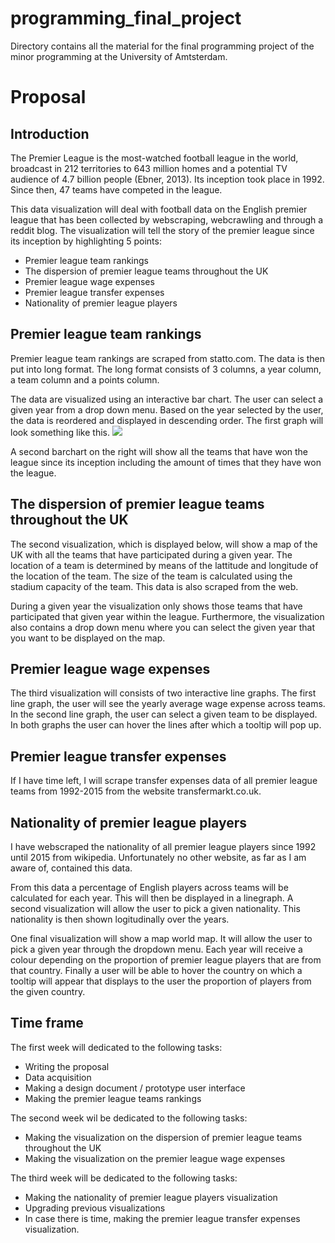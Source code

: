 # programming_final_project
Directory contains all the material for the final programming project of the minor programming at the University of Amtsterdam.

# Proposal

## Introduction
The Premier League is the most-watched football league in the world, broadcast in 212 territories to 643 million homes and a potential TV audience of 4.7 billion people (Ebner, 2013). Its inception took place in 1992. Since then, 47 teams have competed in the league. 

This data visualization will deal with football data on the English premier league that has been collected by webscraping, webcrawling and through a reddit blog. The visualization will tell the story of the premier league since its inception by highlighting 5 points:

- Premier league team rankings
- The dispersion of premier league teams throughout the UK
- Premier league wage expenses
- Premier league transfer expenses
- Nationality of premier league players

## Premier league team rankings
Premier league team rankings are scraped from statto.com. The data is then put into long format. The long format consists of 3 columns, a year column, a team column and a points column. 

The data are visualized using an interactive bar chart. The user can select a given year from a drop down menu. Based on the year selected by the user, the data is reordered and displayed in descending order. The first graph will look something like this. <img src="https://raw.githubusercontent.com/BobbyDenBezemer/programming_final_project/master/images/example_first_chart.png"/>

A second barchart on the right will show all the teams that have won the league since its inception including the amount of times that they have won the league.

## The dispersion of premier league teams throughout the UK
The second visualization, which is displayed below, will show a map of the UK with all the teams that have participated during a given year. The location of a team is determined by means of the lattitude and longitude of the location of the team. The size of the team is calculated using the stadium capacity of the team. This data is also scraped from the web. 

During a given year the visualization only shows those teams that have participated that given year within the league. Furthermore, the visualization also contains a drop down menu where you can select the given year that you want to be displayed on the map.

## Premier league wage expenses
The third visualization will consists of two interactive line graphs. The first line graph, the user will see the yearly average wage expense across teams. In the second line graph, the user can select a given team to be displayed. In both graphs the user can hover the lines after which a tooltip will pop up.

## Premier league transfer expenses
If I have time left, I will scrape transfer expenses data of all premier league teams from 1992-2015 from the website transfermarkt.co.uk. 

## Nationality of premier league players
I have webscraped the nationality of all premier league players since 1992 until 2015 from wikipedia. Unfortunately no other website, as far as I am aware of, contained this data. 

From this data a percentage of English players across teams will be calculated for each year. This will then be displayed in a linegraph. A second visualization will allow the user to pick a given nationality. This nationality is then shown logitudinally over the years.

One final visualization will show a map world map. It will allow the user to pick a given year through the dropdown menu. Each year will receive a colour depending on the proportion of premier league players that are from that country. Finally a user will be able to hover the country on which a tooltip will appear that displays to the user the proportion of players from the given country. 

## Time frame

The first week will dedicated to the following tasks:

- Writing the proposal
- Data acquisition
- Making a design document / prototype user interface
- Making the premier league teams rankings

The second week wil be dedicated to the following tasks:

- Making the visualization on the dispersion of premier league teams throughout the UK
- Making the visualization on the premier league wage expenses

The third week will be dedicated to the following tasks:

- Making the nationality of premier league players visualization
- Upgrading previous visualizations
- In case there is time, making the premier league transfer expenses visualization.
